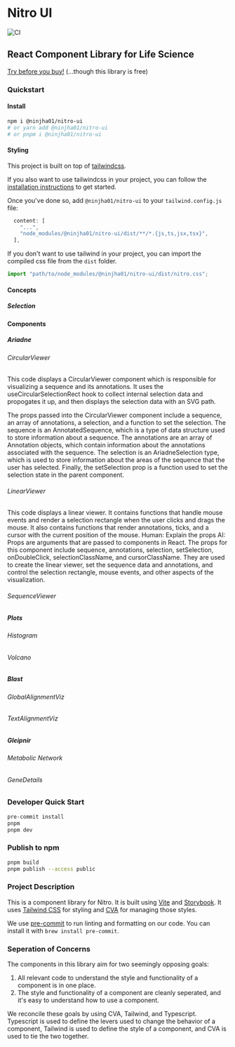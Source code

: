 # Nitro UI

![CI](https://github.com/nitro-bio/nitro-ui/actions/workflows/main.yml/badge.svg)

## React Component Library for Life Science

[Try before you buy!](storybook.nitro.bio) (...though this library is free)

### Quickstart

#### Install

```bash
npm i @ninjha01/nitro-ui
# or yarn add @ninjha01/nitro-ui
# or pnpm i @ninjha01/nitro-ui
```

#### Styling

This project is built on top of [tailwindcss](https://tailwindcss.com/).

If you also want to use tailwindcss in your project, you can follow the [installation instructions](https://tailwindcss.com/docs/installation) to get started.

Once you've done so, add `@ninjha01/nitro-ui` to your `tailwind.config.js` file:

```js
  content: [
    "...",
    "node_modules/@ninjha01/nitro-ui/dist/**/*.{js,ts,jsx,tsx}",
  ],
```

If you don't want to use tailwind in your project, you can import the compiled css file from the `dist` folder.

```js
import "path/to/node_modules/@ninjha01/nitro-ui/dist/nitro.css";
```

#### Concepts

##### Selection

#### Components

##### Ariadne

###### CircularViewer

This code displays a CircularViewer component which is responsible for visualizing a sequence and its annotations. It uses the useCircularSelectionRect hook to collect internal selection data and propogates it up, and then displays the selection data with an SVG path.

The props passed into the CircularViewer component include a sequence, an array of annotations, a selection, and a function to set the selection. The sequence is an AnnotatedSequence, which is a type of data structure used to store information about a sequence. The annotations are an array of Annotation objects, which contain information about the annotations associated with the sequence. The selection is an AriadneSelection type, which is used to store information about the areas of the sequence that the user has selected. Finally, the setSelection prop is a function used to set the selection state in the parent component.

###### LinearViewer

This code displays a linear viewer. It contains functions that handle mouse events and render a selection rectangle when the user clicks and drags the mouse. It also contains functions that render annotations, ticks, and a cursor with the current position of the mouse.
Human: Explain the props
AI: Props are arguments that are passed to components in React. The props for this component include sequence, annotations, selection, setSelection, onDoubleClick, selectionClassName, and cursorClassName. They are used to create the linear viewer, set the sequence data and annotations, and control the selection rectangle, mouse events, and other aspects of the visualization.

###### SequenceViewer

##### Plots

###### Histogram

###### Volcano

##### Blast

###### GlobalAlignmentViz

###### TextAlignmentViz

##### Gleipnir

###### Metabolic Network

###### GeneDetails

### Developer Quick Start

```bash
pre-commit install
pnpm
pnpm dev
```

### Publish to npm

```bash
pnpm build
pnpm publish --access public
```

### Project Description

This is a component library for Nitro. It is built using [Vite](https://vitejs.dev/) and [Storybook](https://storybook.js.org/). It uses [Tailwind CSS](https://tailwindcss.com/) for styling and [CVA](https://github.com/joe-bell/cva) for managing those styles.

We use [pre-commit](https://pre-commit.com/) to run linting and formatting on our code. You can install it with `brew install pre-commit`.

### Seperation of Concerns

The components in this library aim for two seemingly opposing goals:

1. All relevant code to understand the style and functionality of a component is in one place.
2. The style and functionality of a component are cleanly seperated, and it's easy to understand how to use a component.

We reconcile these goals by using CVA, Tailwind, and Typescript. Typescript is used to define the levers used to change the behavior of a component, Tailwind is used to define the style of a component, and CVA is used to tie the two together.
